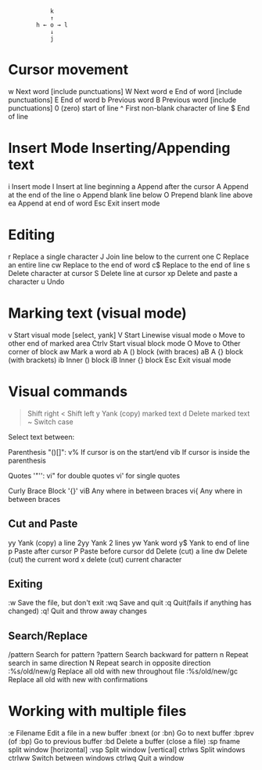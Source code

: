                 k
                ↑
            h ← o → l
                ↓
                j


 Cursor movement
 ===============
 w  Next word [include punctuations]
 W  Next word
 e  End of word [include punctuations]
 E  End of word
 b  Previous word
 B  Previous word [include punctuations]
 0  (zero) start of line
 ^  First non-blank character of line
 $  End of line

 Insert Mode Inserting/Appending text
 ====================================
 i  Insert mode
 I  Insert at line beginning
 a  Append after the cursor
 A  Append at the end of the line
 o  Append blank line below
 O  Prepend blank line above
 ea  Append at end of word
 Esc Exit insert mode

 Editing
 =======
 r   Replace a single character
 J   Join line below to the current one
 C  Replace an entire line
 cw  Replace to the end of word
 c$  Replace to the end of line
 s   Delete character at cursor
 S   Delete line at cursor
 xp  Delete and paste a character
 u   Undo

 Marking text (visual mode)
 ==========================
 v      Start visual mode [select, yank]
 V      Start Linewise visual mode
 o      Move to other end of marked area
 Ctrlv  Start visual block mode
 O      Move to Other corner of block
 aw     Mark a word
 ab     A () block (with braces)
 aB     A {} block (with brackets)
 ib     Inner () block
 iB     Inner {} block
 Esc    Exit visual mode

 Visual commands
 ===============
 >   Shift right
 <   Shift left
 y   Yank (copy) marked text
 d   Delete marked text
 ~   Switch case

 Select text between:

 Parenthesis "()[]":
 v%  If cursor is on the start/end
 vib If cursor is inside the parenthesis

 Quotes '"'':
 vi" for double quotes
 vi' for single quotes

 Curly Brace Block '{}'
 viB   Any where in between braces
 vi{   Any where in between braces


 Cut and Paste
 -------------
 yy  Yank (copy) a line
 2yy Yank 2 lines
 yw  Yank word
 y$  Yank to end of line
 p   Paste after cursor
 P   Paste before cursor
 dd  Delete (cut) a line
 dw  Delete (cut) the current word
 x   delete (cut) current character

 Exiting
 -------
 :w  Save the file, but don't exit
 :wq Save and quit
 :q  Quit(fails if anything has changed)
 :q! Quit and throw away changes

 Search/Replace
 --------------
 /pattern   Search for pattern
 ?pattern   Search backward for pattern
 n   Repeat search in same direction
 N   Repeat search in opposite direction
 :%s/old/new/g  Replace all old with new
 throughout file
 :%s/old/new/gc Replace all old with new
 with confirmations

 Working with multiple files
 ===========================
 :e Filename Edit a file in a new buffer
 :bnext (or :bn) Go to next buffer
 :bprev (of :bp) Go to previous buffer
 :bd  Delete a buffer (close a file)
 :sp fname  split window [horizontal]
 :vsp    Split window [vertical]
 ctrlws  Split windows
 ctrlww  Switch between windows
 ctrlwq  Quit a window
